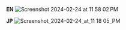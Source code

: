 **EN**
![Screenshot 2024-02-24 at 11 58 02 PM](https://github.com/kei95/react-exercise-arthmetic/assets/44686790/685ea756-de89-4d08-80e1-ab148cf19168)

**JP**
![Screenshot_2024-02-24_at_11 18 05_PM](https://github.com/kei95/react-exercise-arthmetic/assets/44686790/143b4808-41ee-44f7-af09-be893c9b6221)
